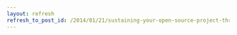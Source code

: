 ```yaml
---
layout: refresh
refresh_to_post_id: /2014/01/21/sustaining-your-open-source-project-through-training
---
```

